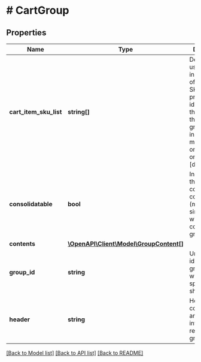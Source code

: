 # # CartGroup

## Properties

Name | Type | Description | Notes
------------ | ------------- | ------------- | -------------
**cart_item_sku_list** | **string[]** | Deprecated: use contents instead. List of cart item SKUs (unique product identifiers) that belong to the given group. SKUs in the list must match the ones provided on cart items [deprecated]. | [optional]
**consolidatable** | **bool** | Indicates, that the group could be consolidated (merged into single group with other consolidatable groups). | [optional]
**contents** | [**\OpenAPI\Client\Model\GroupContent[]**](GroupContent.md) |  |
**group_id** | **string** | Unique identifier of group passed when doing split of shipments. |
**header** | **string** | Header text containing arbitrary information related to the group. | [optional]

[[Back to Model list]](../../README.md#models) [[Back to API list]](../../README.md#endpoints) [[Back to README]](../../README.md)
